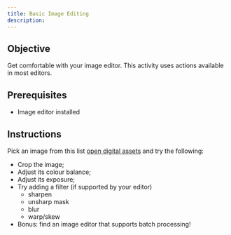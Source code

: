 ```yaml
---
title: Basic Image Editing
description: 
---
```

## Objective
Get comfortable with your image editor. This activity uses actions available in most editors.

## Prerequisites
- Image editor installed

## Instructions
Pick an image from this list [open digital assets](/library/open-content) and try the following:
- Crop the image;
- Adjust its colour balance;
- Adjust its exposure;
- Try adding a filter (if supported by your editor)
  - sharpen
  - unsharp mask
  - blur
  - warp/skew
- Bonus: find an image editor that supports batch processing!

